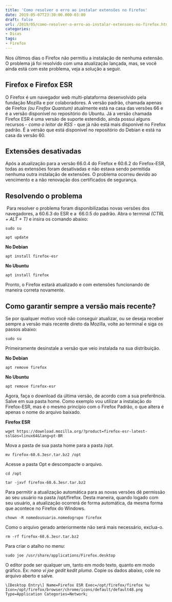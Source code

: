 ```yaml
---
title: 'Como resolver o erro ao instalar extensões no Firefox'
date: 2019-05-07T23:30:00.000-03:00
draft: false
url: /2019/05/como-resolver-o-erro-ao-instalar-extensoes-no-firefox.html
categories:
- Dicas
tags: 
- Firefox
---
```


Nos últimos dias o Firefox não permitiu a instalação de nenhuma extensão. O problema já foi resolvido com uma atualização lançada, mas, se você ainda está com este problema, veja a solução a seguir.
 
<!--more-->

## Firefox e Firefox ESR

O Firefox é um navegador web multi-plataforma desenvolvido pela fundação Mozilla e por colaboradores. A versão padrão, chamada apenas de Firefox _(ou Firefox Quantum)_ atualmente está na casa das versões 66 e é a versão disponível no repositório do Ubuntu. Já a versão chamada Firefox ESR é uma versão de suporte estendido, ainda possui alguns recursos - _como o leitor de RSS_ \- que já não está mais disponível no Firefox padrão. É a versão que está disponível no repositório do Debian e está na casa da versão 60.

  

## Extensões desativadas

Após a atualização para a versão 66.0.4 do Firefox e 60.6.2 do Firefox-ESR, todas as extensões foram desativadas e não estava sendo permitida nenhuma outra instalação de extensões. O problema ocorreu devido ao vencimento e a não renovação dos certificados de segurança.

  

## Resolvendo o problema

 Para resolver o problema foram disponibilizadas novas versões dos navegadores, a 60.6.3 do ESR e a  66.0.5 do padrão. Abra o terminal _(CTRL + ALT + T)_ e insira os comando abaixo:

`sudo su`

`apt update`

**No Debian**

`apt install firefox-esr`

**No Ubuntu**

`apt install firefox`

Pronto, o Firefox estará atualizado e com extensões funcionando de maneira correta novamente.  
  
## Como garantir sempre a versão mais recente?

Se por qualquer motivo você não conseguir atualizar, ou se deseja receber sempre a versão mais recente direto da Mozilla, volte ao terminal e siga os passos abaixo:

`sudo su`

Primeiramente desinstale a versão que veio instalada na sua distribuição.  
  

**No Debian**

`apt remove firefox`

**No Ubuntu**

`apt remove firefox-esr`

Agora, faça o download da última versão, de acordo com a sua preferência. Salve em sua pasta home. Como exemplo vou utilizar a instalação do Firefox-ESR, mas é o mesmo princípio com o Firefox Padrão, o que altera é apenas o nome do arquivo baixado.  
  
**Firefox ESR**  
  
`wget https://download.mozilla.org/?product=firefox-esr-latest-ssl&os=linux64&lang=pt-BR`

Mova a pasta de sua pasta home para a pasta /opt.  
  
`mv firefox-60.6.3esr.tar.bz2 /opt`

Acesse a pasta Opt e descompacte o arquivo.  
  
`cd /opt`

`tar -jxvf firefox-60.6.3esr.tar.bz2`

Para permitir a atualização automática para as novas versões dê permissão ao seu usuário na pasta /opt/firefox. Desta maneira, quando logado com seu usuário, a atualização ocorrerá de forma automática, da mesma forma que acontece no Firefox do Windows.  
  

`chown -R nomedousuario.nomedogrupo firefox`

Como o arquivo gerado anteriormente não será mais necessário, exclua-o.  
  

`rm -rf firefox-60.6.3esr.tar.bz2`

Para criar o atalho no menu:  
  

`sudo joe /usr/share/applications/Firefox.desktop`

O editor pode ser qualquer um, tanto em modo texto, quanto em modo gráfico. Ex: _nano vi joe gedit kedit pluma_. Copie os dados abaixo, cole no arquivo aberto e salve.  
~~~  
\[Desktop Entry\] Name=Firefox ESR Exec=/opt/firefox/firefox %u Icon=/opt/firefox/browser/chrome/icons/default/default48.png Type=Application Categories=Network;
~~~
